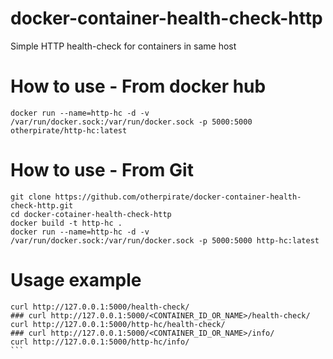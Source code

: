 # docker-container-health-check-http
Simple HTTP health-check for containers in same host

# How to use - From docker hub
```
docker run --name=http-hc -d -v /var/run/docker.sock:/var/run/docker.sock -p 5000:5000 otherpirate/http-hc:latest
```

# How to use - From Git
```
git clone https://github.com/otherpirate/docker-container-health-check-http.git
cd docker-cotainer-health-check-http
docker build -t http-hc .
docker run --name=http-hc -d -v /var/run/docker.sock:/var/run/docker.sock -p 5000:5000 http-hc:latest
```

# Usage example
````
curl http://127.0.0.1:5000/health-check/
### curl http://127.0.0.1:5000/<CONTAINER_ID_OR_NAME>/health-check/
curl http://127.0.0.1:5000/http-hc/health-check/
### curl http://127.0.0.1:5000/<CONTAINER_ID_OR_NAME>/info/
curl http://127.0.0.1:5000/http-hc/info/
```


